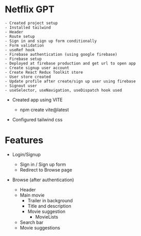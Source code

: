 # Netflix GPT
    - Created project setup
    - Installed tailwind
    - Header
    - Route setup
    - Sign in and sign up form conditionally
    - Form validation
    - useRef hook
    - Firebase authentication (using google firebase)
    - Firebase setup
    - Deployed at firebase production and get url to open app
    - Create signup user account
    - Create React Redux Toolkit store
    - User store created
    - Update profile after create/sign up user using firebase
    - Signout user
    - useSelector, useNavigation, useDispatch hook used

- Created app using VITE  
    - npm create vite@latest

- Configured tailwind css

# Features

- Login/Signup
    - Sign in / Sign up form
    - Redirect to Browse page

- Browse (after authentication)
    - Header
    - Main movie
        - Trailer in background
        - Title and description
        - Movie suggestion
            - MovieLists
    - Search bar
    - Movie suggestions
    